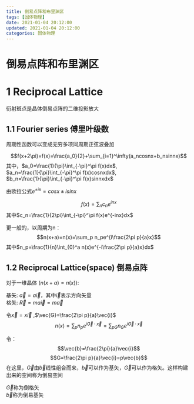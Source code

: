```yaml
---
title: 倒易点阵和布里渊区
tags: [固体物理]
date: 2021-01-04 20:12:00
updated: 2021-01-04 20:12:00
categories: 固体物理
---
```



<!-- more -->

# 倒易点阵和布里渊区

# 1 Reciprocal Lattice
衍射斑点是晶体倒易点阵的二维投影放大

## 1.1 Fourier series 傅里叶级数
周期性函数可以变成无穷多项同周期正弦波叠加

<!-- more -->

$$f(x+2\pi)=f(x)=\frac{a_0}{2}+\sum_{i=1}^\infty(a_ncosnx+b_nsinnx)$$
其中，$a_0=\frac{1}{\pi}\int_{-\pi}^\pi f(x)dx$,  
$a_n=\frac{1}{\pi}\int_{-\pi}^\pi f(x)cosnxdx$,  
$b_n=\frac{1}{\pi}\int_{-\pi}^\pi f(x)sinnxdx$

由欧拉公式$e^{\pm ix}=cosx\pm isin x$

$$f(x)=\sum_n c_ne^{inx}$$
其中$c_n=\frac{1}{2\pi}\int_{-\pi}^\pi f(x)e^{-inx}dx$

更一般的，以周期为n：
$$n(x+a)=n(x)=\sum_p n_pe^{i\frac{2\pi p}{a}x}$$
其中$n_p=\frac{1}{n}\int_{0}^a n(x)e^{-i\frac{2\pi p}{a}x}dx$


## 1.2 Reciprocal Lattice(space) 倒易点阵

对于一维晶体 ($n(x+a)=n(x)$):

基矢: $\vec{a}=a\vec{i}$，其中$\vec{i}$表示方向矢量  
格矢: $\vec{R}=ma\vec{i}=m\vec{a}$

令$\vec{x}=x\vec{i}$  ,$\vec{G}=\frac{2\pi p}{a}\vec{i}$
$$n(x)=\sum_{p}n_pe^{i\vec{G}\cdot \vec{x}}=\sum_{pG}n_G e^{i\vec{G}\cdot \vec{x}}$$

令：  
$$\vec{b}=\frac{2\pi}{a}\vec{i}$$
$$G=\frac{2\pi p}{a}\vec{i}=p\vec{b}$$
在这里，$\vec{G}$由$\vec{b}$线性组合而来，$\vec{b}$可以作为基矢，$\vec{G}$可以作为格矢。这样构建出来的空间称为倒易空间

$\vec{G}$称为倒格矢  
$\vec{b}$称为倒易基矢


